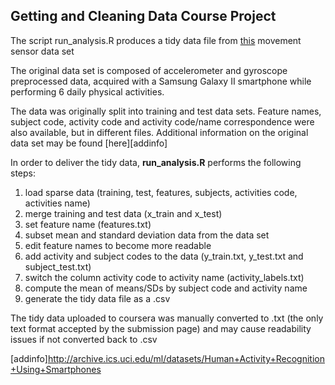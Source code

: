 ## Getting and Cleaning Data Course Project

The script run_analysis.R produces a tidy data file from [this][sensordata] movement sensor data set

The original data set is composed of accelerometer and gyroscope preprocessed data, acquired with a Samsung Galaxy II smartphone while performing 6 daily physical activities.

The data was originally split into training and test data sets. Feature names, subject code, activity code and activity code/name correspondence were also available, but in different files. 
Additional information on the original data set may be found [here][addinfo] 


In order to deliver the tidy data, **run_analysis.R** performs the following steps:

1. load sparse data (training, test, features, subjects, activities code, activities name)
2. merge training and test data (x_train and x_test)
3. set feature name (features.txt)
3. subset mean and standard deviation data from the data set
4. edit feature names to become more readable
5. add activity and subject codes to the data (y_train.txt, y_test.txt and subject_test.txt)
6. switch the column activity code to activity name (activity_labels.txt)
7. compute the mean of means/SDs by subject code and activity name  
8. generate the tidy data file as a .csv

The tidy data uploaded to coursera was manually converted to .txt (the only text format accepted by the submission page) and may cause readability issues if not converted back to .csv


[sensordata]: https://d396qusza40orc.cloudfront.net/getdata%2Fprojectfiles%2FUCI%20HAR%20Dataset.zip

[addinfo]http://archive.ics.uci.edu/ml/datasets/Human+Activity+Recognition+Using+Smartphones 